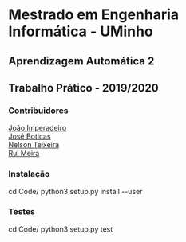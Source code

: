 # Mestrado em Engenharia Informática - UMinho
## Aprendizagem Automática 2
## Trabalho Prático - 2019/2020

### Contribuidores

[João Imperadeiro](https://github.com/JRI98)  
[José Boticas](https://github.com/SacitobJose)  
[Nelson Teixeira](https://github.com/Nelson198)  
[Rui Meira](https://github.com/ruisteve)

### Instalação
cd Code/
python3 setup.py install --user

### Testes
cd Code/
python3 setup.py test
